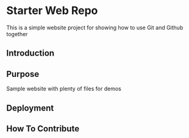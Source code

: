 # Starter Web Repo

This is a simple website project for showing how to use Git and Github together

## Introduction

## Purpose

Sample website with plenty of files for demos

## Deployment

## How To Contribute